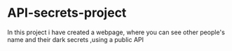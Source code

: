 # API-secrets-project
In this project i have created a webpage, where you can see other people's name and their dark secrets ,using a public API
